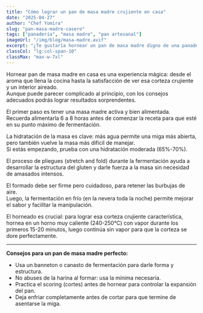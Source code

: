 ```yaml
---
title: "Cómo lograr un pan de masa madre crujiente en casa"
date: "2025-04-27"
author: "Chef Yomira"
slug: "pan-masa-madre-casero"
tags: ["panadería", "masa madre", "pan artesanal"]
imageUrl: "/img/blog/masa-madre.avif"
excerpt: "¿Te gustaría hornear un pan de masa madre digno de una panadería artesanal? Aquí te compartimos los secretos."
classCol: "lg:col-span-10"
classMax: "max-w-7xl"
---
```


Hornear pan de masa madre en casa es una experiencia mágica: desde el aroma que llena la cocina hasta la satisfacción de ver esa corteza crujiente y un interior aireado.  
Aunque puede parecer complicado al principio, con los consejos adecuados podrás lograr resultados sorprendentes.

El primer paso es tener una masa madre activa y bien alimentada.  
Recuerda alimentarla 6 a 8 horas antes de comenzar la receta para que esté en su punto máximo de fermentación.

La hidratación de la masa es clave: más agua permite una miga más abierta, pero también vuelve la masa más difícil de manejar.  
Si estás empezando, prueba con una hidratación moderada (65%-70%).

El proceso de pliegues (stretch and fold) durante la fermentación ayuda a desarrollar la estructura del gluten y darle fuerza a la masa sin necesidad de amasados intensos.

El formado debe ser firme pero cuidadoso, para retener las burbujas de aire.  
Luego, la fermentación en frío (en la nevera toda la noche) permite mejorar el sabor y facilitar la manipulación.

El horneado es crucial: para lograr esa corteza crujiente característica, hornea en un horno muy caliente (240-250°C) con vapor durante los primeros 15-20 minutos, luego continúa sin vapor para que la corteza se dore perfectamente.

---

**Consejos para un pan de masa madre perfecto:**
- Usa un banneton o canasto de fermentación para darle forma y estructura.
- No abuses de la harina al formar: usa la mínima necesaria.
- Practica el scoring (cortes) antes de hornear para controlar la expansión del pan.
- Deja enfriar completamente antes de cortar para que termine de asentarse la miga.
